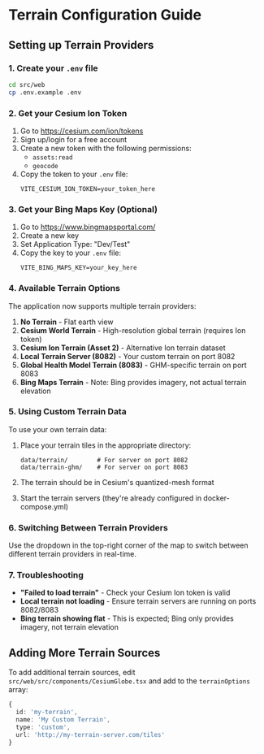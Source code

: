 # Terrain Configuration Guide

## Setting up Terrain Providers

### 1. Create your `.env` file
```bash
cd src/web
cp .env.example .env
```

### 2. Get your Cesium Ion Token
1. Go to https://cesium.com/ion/tokens
2. Sign up/login for a free account
3. Create a new token with the following permissions:
   - `assets:read`
   - `geocode`
4. Copy the token to your `.env` file:
   ```
   VITE_CESIUM_ION_TOKEN=your_token_here
   ```

### 3. Get your Bing Maps Key (Optional)
1. Go to https://www.bingmapsportal.com/
2. Create a new key
3. Set Application Type: "Dev/Test"
4. Copy the key to your `.env` file:
   ```
   VITE_BING_MAPS_KEY=your_key_here
   ```

### 4. Available Terrain Options

The application now supports multiple terrain providers:

1. **No Terrain** - Flat earth view
2. **Cesium World Terrain** - High-resolution global terrain (requires Ion token)
3. **Cesium Ion Terrain (Asset 2)** - Alternative Ion terrain dataset
4. **Local Terrain Server (8082)** - Your custom terrain on port 8082
5. **Global Health Model Terrain (8083)** - GHM-specific terrain on port 8083
6. **Bing Maps Terrain** - Note: Bing provides imagery, not actual terrain elevation

### 5. Using Custom Terrain Data

To use your own terrain data:

1. Place your terrain tiles in the appropriate directory:
   ```
   data/terrain/        # For server on port 8082
   data/terrain-ghm/    # For server on port 8083
   ```

2. The terrain should be in Cesium's quantized-mesh format

3. Start the terrain servers (they're already configured in docker-compose.yml)

### 6. Switching Between Terrain Providers

Use the dropdown in the top-right corner of the map to switch between different terrain providers in real-time.

### 7. Troubleshooting

- **"Failed to load terrain"** - Check your Cesium Ion token is valid
- **Local terrain not loading** - Ensure terrain servers are running on ports 8082/8083
- **Bing terrain showing flat** - This is expected; Bing only provides imagery, not terrain elevation

## Adding More Terrain Sources

To add additional terrain sources, edit `src/web/src/components/CesiumGlobe.tsx` and add to the `terrainOptions` array:

```typescript
{ 
  id: 'my-terrain', 
  name: 'My Custom Terrain', 
  type: 'custom', 
  url: 'http://my-terrain-server.com/tiles' 
}
```
